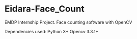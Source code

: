 # Eidara-Face_Count
EMDP Internship Project. Face counting software with OpenCV

Dependencies used:
Python 3+
Opencv 3.3.1+
